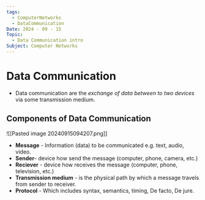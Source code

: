 ```yaml
---
tags:
  - ComputerNetworks
  - DataCommunication
Date: 2024 - 09 - 15
Topic:
  - Data Communication intro
Subject: Computer Networks
---
```

# Data Communication
- Data communication are the *exchange of data between to two devices* via some transmission medium.
## Components of Data Communication
![[Pasted image 20240915094207.png]]
- **Message** - Information (data) to be communicated e.g. text, audio, video.
- **Sender**- device how send the message (computer, phone, camera, etc.)
- **Reciever** - device how receives the message (computer, phone, television, etc.)
- **Transmission medium** - is the physical path by which a message travels from sender to receiver.
- **Protocol**  - Which includes syntax, semantics, timing, De facto, De jure.